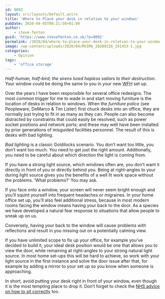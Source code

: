```yaml
---
id: 8092
layout: src/layouts/Default.astro
title: 'Where to Place your desk in relation to your windows'
pubDate: 2020-04-05T08:21:58+01:00
author:
    - steve-fenton
guid: 'https://www.stevefenton.co.uk/?p=8092'
permalink: /2020/04/where-to-place-your-desk-in-relation-to-your-windows/
image: /wp-content/uploads/2020/04/MVIMG_20200316_191453-1.jpg
categories:
    - Opinion
tags:
    - 'office storage'
---
```


*Half-human, half-bird; the sirens lured hapless sailors to their destruction*. Your window could be doing the same to you in your new <abbr title="Working From Home">WFH</abbr> set up.

Over the years I have been responsible for several office redesigns. The most common trigger for me to wade in and start moving furniture is the location of desks in relation to windows. When the *furniture police* (see Peopleware, DeMarco &amp; Tim Lister) first chuck desks into an office, they are normally just trying to fit in as many as they can. People can also become distracted by constraints that could easily be resolved, such as power socket positions and network ports; and these may well have been installed by prior generations of misguided facilities personnel. The result of this is desks with bad lighting.

*Bad lighting* is a classic Goldilocks scenario. You don’t want too little, you don’t want too much. You need to get just the right amount. Additionally, you need to be careful about which direction the light is coming from.

If you have a strong light source, which windows often are, you don’t want it directly in front of you or directly behind you. Being at right-angles to your during light source gives you the benefits of a well lit work space without the problems. ‘What problems?’ You may ask.

If you face onto a window, your screen will never seem bright enough and you’ll squint yourself into frequent headaches or migraines. In your home office set up, you’ll also feel additional stress, because in most modern rooms facing the window means having your back to the door. As a species we have developed a natural fear response to situations that allow people to sneak up on us.

Conversely, having your back to the window will cause problems with reflections and result in you missing out on a potentially calming view.

If you have unlimited scope to fix up your office, for example you’ve decided to build it, your ideal desk position would be one that allows you to view the door, while remaining at right-angles to your strong natural light source. In most home set-ups this will be hard to achieve, so work with your light source in the first instance and solve the door issue after that, for example by adding a mirror to your set up so you know when someone is approaching.

In short, avoid putting your desk right in front of your window, even though it is the most tempting place to drop it. Don’t forget to check the [NHS advice on how to sit correctly](https://www.nhs.uk/live-well/healthy-body/how-to-sit-correctly/) too.